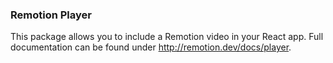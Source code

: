 ### Remotion Player

This package allows you to include a Remotion video in your React app.
Full documentation can be found under http://remotion.dev/docs/player.
